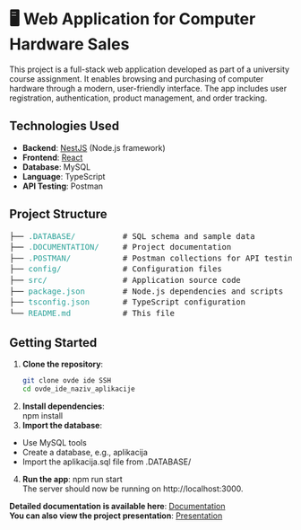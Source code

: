 # 🖥️ Web Application for Computer Hardware Sales

This project is a full-stack web application developed as part of a university course assignment. It enables browsing and purchasing of computer hardware through a modern, user-friendly interface. The app includes user registration, authentication, product management, and order tracking.

## Technologies Used

- **Backend**: [NestJS](https://nestjs.com/) (Node.js framework)
- **Frontend**: [React](https://reactjs.org/)
- **Database**: MySQL
- **Language**: TypeScript
- **API Testing**: Postman

## Project Structure

<pre style="font-size: 14px; line-height: 1.4;">
├── <span style="color:#2aa198;">.DATABASE/         </span> # SQL schema and sample data
├── <span style="color:#2aa198;">.DOCUMENTATION/    </span> # Project documentation
├── <span style="color:#2aa198;">.POSTMAN/          </span> # Postman collections for API testing
├── <span style="color:#2aa198;">config/            </span> # Configuration files
├── <span style="color:#2aa198;">src/               </span> # Application source code
├── <span style="color:#2aa198;">package.json       </span> # Node.js dependencies and scripts
├── <span style="color:#2aa198;">tsconfig.json      </span> # TypeScript configuration
└── <span style="color:#2aa198;">README.md          </span> # This file
</pre>




## Getting Started

1. **Clone the repository**:
   ```bash
   git clone ovde ide SSH
   cd ovde_ide_naziv_aplikacije
2. **Install dependencies**:   
   npm install
3. **Import the database**:
- Use MySQL tools
- Create a database, e.g., aplikacija
- Import the aplikacija.sql file from .DATABASE/
4. **Run the app**:
   npm run start  
The server should now be running on http://localhost:3000.

**Detailed documentation is available here**: [Documentation](.DOCUMENTATION/Documentation.md)  
**You can also view the project presentation**: [Presentation](.DOCUMENTATION/Presentation.pdf)  



